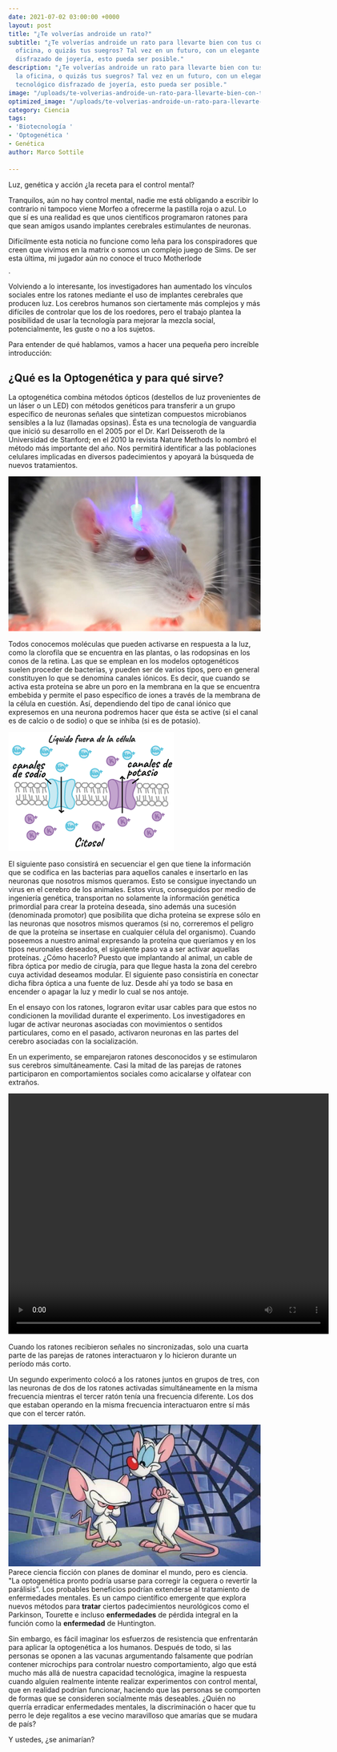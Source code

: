 ```yaml
---
date: 2021-07-02 03:00:00 +0000
layout: post
title: "¿Te volverías androide un rato?"
subtitle: "¿Te volverías androide un rato para llevarte bien con tus colegas de la
  oficina, o quizás tus suegros? Tal vez en un futuro, con un elegante artefacto tecnológico
  disfrazado de joyería, esto pueda ser posible."
description: "¿Te volverías androide un rato para llevarte bien con tus colegas de
  la oficina, o quizás tus suegros? Tal vez en un futuro, con un elegante artefacto
  tecnológico disfrazado de joyería, esto pueda ser posible."
image: "/uploads/te-volverias-androide-un-rato-para-llevarte-bien-con-tus-colegas-de-la-oficina-o-quizas-tus-suegros.jpg"
optimized_image: "/uploads/te-volverias-androide-un-rato-para-llevarte-bien-con-tus-colegas-de-la-oficina-o-quizas-tus-suegros-1.jpg"
category: Ciencia
tags:
- 'Biotecnología '
- 'Optogenética '
- Genética
author: Marco Sottile

---
```

Luz, genética y acción ¿la receta para el control mental?

Tranquilos, aún no hay control mental, nadie me está obligando a escribir lo contrario ni tampoco viene Morfeo a ofrecerme la pastilla roja o azul. Lo que sí es una realidad es que unos científicos programaron ratones para que sean amigos usando implantes cerebrales estimulantes de neuronas.

Difícilmente esta noticia no funcione como leña para los conspiradores que creen que vivimos en la matrix o somos un complejo juego de Sims. De ser esta última, mi jugador aún no conoce el truco Motherlode $$$$.

Volviendo a lo interesante, los investigadores han aumentado los vínculos sociales entre los ratones mediante el uso de implantes cerebrales que producen luz. Los cerebros humanos son ciertamente más complejos y más difíciles de controlar que los de los roedores, pero el trabajo plantea la posibilidad de usar la tecnología para mejorar la mezcla social, potencialmente, les guste o no a los sujetos.

Para entender de qué hablamos, vamos a hacer una pequeña pero increíble introducción:

## ¿Qué es la Optogenética y para qué sirve?

La optogenética combina métodos ópticos (destellos de luz provenientes de un láser o un LED) con métodos genéticos para transferir a un grupo especí­fico de neuronas señales que sintetizan compuestos microbianos sensibles a la luz (llamadas opsinas). Ésta es una tecnologí­a de vanguardia que inició su desarrollo en el 2005 por el Dr. Karl Deisseroth de la Universidad de Stanford; en el 2010 la revista Nature Methods lo nombró el método más importante del año. Nos permitirá identificar a las poblaciones celulares implicadas en diversos padecimientos y apoyará la búsqueda de nuevos tratamientos.

  
![](/uploads/que-es-la-optogenetica-y-para-que-sirve.jpg)

Todos conocemos moléculas que pueden activarse en respuesta a la luz, como la clorofila que se encuentra en las plantas, o las rodopsinas en los conos de la retina. Las que se emplean en los modelos optogenéticos suelen proceder de bacterias, y pueden ser de varios tipos, pero en general constituyen lo que se denomina canales iónicos. Es decir, que cuando se activa esta proteí­na se abre un poro en la membrana en la que se encuentra embebida y permite el paso especí­fico de iones a través de la membrana de la célula en cuestión. Así­, dependiendo del tipo de canal iónico que expresemos en una neurona podremos hacer que ésta se active (si el canal es de calcio o de sodio) o que se inhiba (si es de potasio).

![](/uploads/6ad8a50b2b422451683300161bf9fce97a823247.png)

El siguiente paso consistirá en secuenciar el gen que tiene la información que se codifica en las bacterias para aquellos canales e insertarlo en las neuronas que nosotros mismos queramos. Esto se consigue inyectando un virus en el cerebro de los animales.  Estos virus, conseguidos por medio de ingenierí­a genética, transportan no solamente la información genética primordial para crear la proteí­na deseada, sino además una sucesión (denominada promotor) que posibilita que dicha proteí­na se exprese sólo en las neuronas que nosotros mismos queramos (si no, correremos el peligro de que la proteí­na se insertase en cualquier célula del organismo). Cuando poseemos a nuestro animal expresando la proteí­na que querí­amos y en los tipos neuronales deseados, el siguiente paso va a ser activar aquellas proteí­nas. ¿Cómo hacerlo? Puesto que implantando al animal, un cable de fibra óptica por medio de cirugí­a,  para que llegue hasta la zona del cerebro cuya actividad deseamos modular. El siguiente paso consistirí­a en conectar dicha fibra óptica a una fuente de luz. Desde ahí­ ya todo se basa en encender o apagar la luz y medir lo cual se nos antoje.

En el ensayo con los ratones, lograron evitar usar cables para que estos no condicionen la movilidad durante el experimento. Los investigadores en lugar de activar neuronas asociadas con movimientos o sentidos particulares, como en el pasado, activaron neuronas en las partes del cerebro asociadas con la socialización.

En un experimento, se emparejaron ratones desconocidos y se estimularon sus cerebros simultáneamente. Casi la mitad de las parejas de ratones participaron en comportamientos sociales como acicalarse y olfatear con extraños.

<video controls  src="https://res.cloudinary.com/focustecno/video/upload/v1625204604/Qu%C3%A9%20es%20la%20Optogen%C3%A9tica%20y%20para%20qu%C3%A9%20sirve.mp4" width="640" height="480"></video>

Cuando los ratones recibieron señales no sincronizadas, solo una cuarta parte de las parejas de ratones interactuaron y lo hicieron durante un período más corto.

Un segundo experimento colocó a los ratones juntos en grupos de tres, con las neuronas de dos de los ratones activadas simultáneamente en la misma frecuencia mientras el tercer ratón tenía una frecuencia diferente. Los dos que estaban operando en la misma frecuencia interactuaron entre sí más que con el tercer ratón.

![](/uploads/aad073bb3724df0422f62cd70f520be9_iijpum.jpg)  
Parece ciencia ficción con planes de dominar el mundo, pero es ciencia. "La optogenética pronto podría usarse para corregir la ceguera o revertir la parálisis". Los probables beneficios podrían extenderse al tratamiento de enfermedades mentales. Es un campo científico emergente que explora nuevos métodos para **tratar** ciertos padecimientos neurológicos como el Parkinson, Tourette e incluso **enfermedades** de pérdida integral en la función como la **enfermedad** de Huntington.

Sin embargo, es fácil imaginar los esfuerzos de resistencia que enfrentarán para aplicar la optogenética a los humanos. Después de todo, si las personas se oponen a las vacunas argumentando falsamente que podrían contener microchips para controlar nuestro comportamiento, algo que está mucho más allá de nuestra capacidad tecnológica, imagine la respuesta cuando alguien realmente intente realizar experimentos con control mental, que en realidad podrían funcionar, haciendo que las personas se comporten de formas que se consideren socialmente más deseables. ¿Quién no querría erradicar enfermedades mentales, la discriminación o hacer que tu perro le deje regalitos a ese vecino maravilloso que amarías que se mudara de país?

Y ustedes, ¿se animarían?